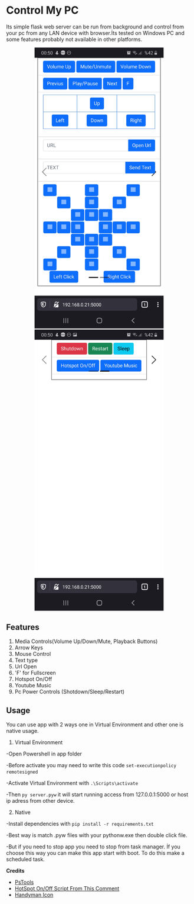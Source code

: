 
# Control My PC
 Its simple flask web server can be run from background and control from your pc from any LAN device with browser.İts tested on Windows PC and some features probably not available in other platforms.
 
 <p align="center">
  <img src="/static/screenshot1.jpg" width="350" title="Screenshot">
  <img src="/static/screenshot2.jpg" width="350" title="Screenshot2">
</p>


## Features

 1. Media Controls(Volume Up/Down/Mute, Playback Buttons)
 2. Arrow Keys
 3. Mouse Control
 4. Text type
 5. Url Open
 6. 'F' for Fullscreen
 7. Hotspot On/Off
 8. Youtube Music
 9. Pc Power Controls (Shotdown/Sleep/Restart)
 
## Usage
 You can use app with 2 ways one in Virtual Environment and other one is native usage.
 
 1. Virtual Environment
 
 -Open Powershell in app folder
 
 -Before activate you may need to write this code `set-executionpolicy remotesigned`
 
 -Activate Virtual Environment with `.\Scripts\activate`
 
 -Then `py server.pyw` it will start running access from 127.0.0.1:5000 or host ip adress from other device.
 
 2. Native

 -Install dependencies with `pip install -r requirements.txt`
 
 -Best way is match .pyw files with your pythonw.exe then double click file. 
 
 -But if you need to stop app you need to stop from task manager. İf you choose this way you can make this app start with boot. To do this make a scheduled task.

 
**Credits**

 - [PsTools](https://docs.microsoft.com/en-us/sysinternals/downloads/pstools)
 - [HotSpot On/Off Script From This Comment](https://stackoverflow.com/a/65912082)
 - [Handyman Icon](https://material.io/resources/icons/?style=baseline)

